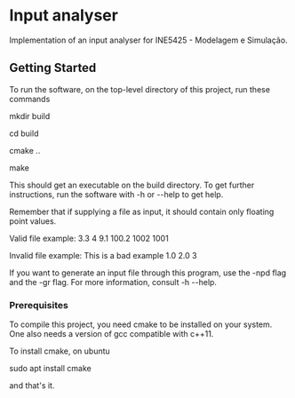# Input analyser

Implementation of an input analyser for INE5425 - Modelagem e Simulação. 

## Getting Started

To run the software, on the top-level directory of this project, run these commands

mkdir build

cd build

cmake ..

make

This should get an executable on the build directory. To get further instructions, run the software with -h or --help to get help.

Remember that if supplying a file as input, it should contain only floating point values.

Valid file example:
3.3 4 9.1
100.2
1002 1001

Invalid file example:
This is a bad example
1.0
2.0 3

If you want to generate an input file through this program, use the -npd flag and the -gr flag. For more information, consult -h --help.

### Prerequisites

To compile this project, you need cmake to be installed on your system. One also needs a version of gcc compatible with c++11.

To install cmake, on ubuntu

sudo apt install cmake

and that's it.
